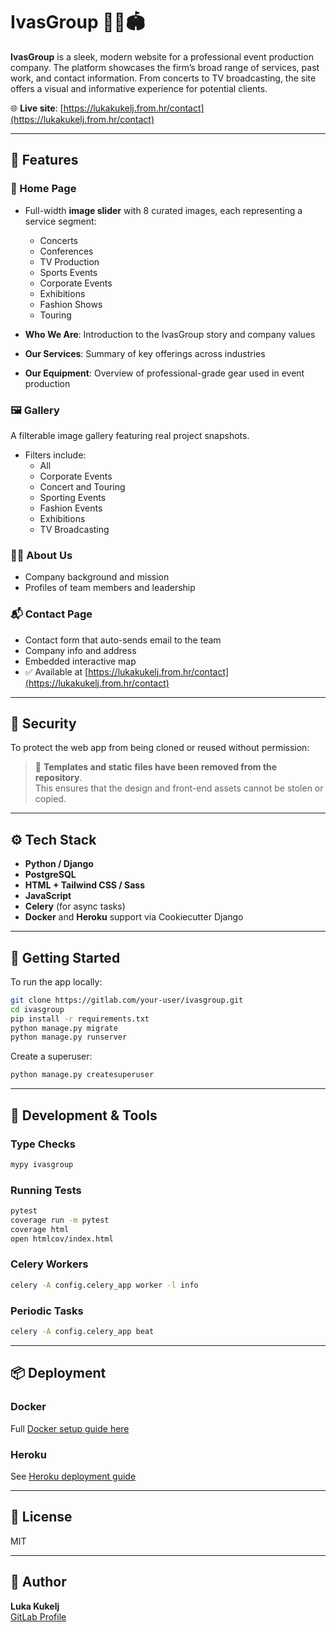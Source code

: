 # IvasGroup 🎤🎥🏟️

**IvasGroup** is a sleek, modern website for a professional event production company. The platform showcases the firm’s broad range of services, past work, and contact information. From concerts to TV broadcasting, the site offers a visual and informative experience for potential clients.

🌐 **Live site**: [https://lukakukelj.from.hr/contact](https://lukakukelj.from.hr/contact)

---

## 🌟 Features

### 🔹 Home Page
- Full-width **image slider** with 8 curated images, each representing a service segment:
  - Concerts  
  - Conferences  
  - TV Production  
  - Sports Events  
  - Corporate Events  
  - Exhibitions  
  - Fashion Shows  
  - Touring  

- **Who We Are**: Introduction to the IvasGroup story and company values  
- **Our Services**: Summary of key offerings across industries  
- **Our Equipment**: Overview of professional-grade gear used in event production  

### 🖼️ Gallery
A filterable image gallery featuring real project snapshots.
- Filters include:
  - All
  - Corporate Events
  - Concert and Touring
  - Sporting Events
  - Fashion Events
  - Exhibitions
  - TV Broadcasting

### 🧑‍💼 About Us
- Company background and mission  
- Profiles of team members and leadership  

### 📬 Contact Page
- Contact form that auto-sends email to the team  
- Company info and address  
- Embedded interactive map  
- ✅ Available at [https://lukakukelj.from.hr/contact](https://lukakukelj.from.hr/contact)

---

## 🔐 Security

To protect the web app from being cloned or reused without permission:
> 🧹 **Templates and static files have been removed from the repository**.  
This ensures that the design and front-end assets cannot be stolen or copied.

---

## ⚙️ Tech Stack

- **Python / Django**
- **PostgreSQL**
- **HTML + Tailwind CSS / Sass**
- **JavaScript**
- **Celery** (for async tasks)
- **Docker** and **Heroku** support via Cookiecutter Django

---

## 🚀 Getting Started

To run the app locally:

```bash
git clone https://gitlab.com/your-user/ivasgroup.git
cd ivasgroup
pip install -r requirements.txt
python manage.py migrate
python manage.py runserver
```

Create a superuser:

```bash
python manage.py createsuperuser
```

---

## 🔄 Development & Tools

### Type Checks

```bash
mypy ivasgroup
```

### Running Tests

```bash
pytest
coverage run -m pytest
coverage html
open htmlcov/index.html
```

### Celery Workers

```bash
celery -A config.celery_app worker -l info
```

### Periodic Tasks

```bash
celery -A config.celery_app beat
```

---

## 📦 Deployment

### Docker

Full [Docker setup guide here](https://cookiecutter-django.readthedocs.io/en/latest/3-deployment/deployment-with-docker.html)

### Heroku

See [Heroku deployment guide](https://cookiecutter-django.readthedocs.io/en/latest/3-deployment/deployment-on-heroku.html)

---

## 📄 License

MIT

---

## 👥 Author

**Luka Kukelj**  
[GitLab Profile](https://gitlab.com/kukelj.luka)
